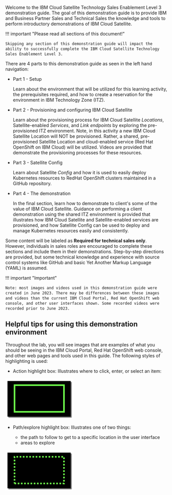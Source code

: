 Welcome to the IBM Cloud Satellite Technology Sales Enablement Level 3 demonstration guide. The goal of this demonstration guide is to provide IBM and Business Partner Sales and Technical Sales the knowledge and tools to perform introductory demonstrations of IBM Cloud Satellite.

!!! important "Please read all sections of this document!"
    
    Skipping any section of this demonstration guide will impact the ability to successfully complete the IBM Cloud Satellite Technology Sales Enablement Level 3. 

There are 4 parts to this demonstration guide as seen in the left hand navigation:

 - Part 1 - Setup
   
   Learn about the environment that will be utilized for this learning activity, the prerequisites required, and how to create a reservation for the environment in IBM Technology Zone (ITZ).

 - Part 2 - Provisioning and configuring IBM Cloud Satellite

   Learn about the provisioning process for IBM Cloud Satellite *Locations*, Satellite-enabled *Services*, and *Link endpoints* by exploring the pre-provisioned ITZ environment. Note, in this activity a new IBM Cloud Satellite Location will NOT be provisioned. Rather, a shared, pre-provisioned Satellite Location and cloud-enabled service (Red Hat OpenShift on IBM Cloud) will be utilized. Videos are provided that demonstrate the provisioning processes for these resources.

 - Part 3 - Satellite Config

   Learn about Satellite *Config* and how it is used to easily deploy Kubernetes resources to RedHat OpenShift clusters maintained in a GitHub repository. 

 - Part 4 - The demonstration

   In the final section, learn how to demonstrate to client's some of the value of IBM Cloud Satellite. Guidance on performing a client demonstration using the shared ITZ environment is provided that illustrates how IBM Cloud Satellite and Satellite-enabled services are provisioned, and how Satellite Config can be used to deploy and manage Kubernetes resources easily and consistently.

Some content will be labeled as **Required for technical sales only**. However, individuals in sales roles are encouraged to complete these sections and include them in their demonstrations. Step-by-step directions are provided, but some technical knowledge and experience with source control systems like GitHub and basic Yet Another Markup Language (YAML) is assumed.

!!! important "Important"

    Note: most images and videos used in this demonstration guide were created in June 2023. There may be differences between these images and videos than the current IBM Cloud Portal, Red Hat OpenShift web console, and other user interfaces shown. Some recorded videos were recorded prior to June 2023.

## Helpful tips for using this demonstration environment

Throughout the lab, you will see images that are examples of what you should be seeing in the IBM Cloud Portal, Red Hat OpenShift web console, and other web pages and tools used in this guide. The following styles of highlighting is used:

- Action highlight box: Illustrates where to click,  enter, or select an item:

![](_attachments/ClickActionRectangle.png)

- Path/explore highlight box: Illustrates one of two things:

    - the path to follow to get to a specific location in the user interface
    - areas to explore

![](_attachments/PathExploreHighlight.png)

<!-- - Copy to clipboard box: Text that is copied to local clipboard. Click the copy icon (highlighted below) and then paste using local operating systems paste function, for example, entering ++ctrl++**+v**, ++cmd++**+v**, or right click and select paste.

![](_attachments/Usage-Clipboard.png) -->

<!-- Additionally, there are several "click-thru" demonstrations. Links to click-thru demonstrations will open in a new browser window or tab with a screen similar to the image below.

![](_attachments/ClickThruStartPage.png)

Click the play button ![](_attachments/ClickThruPlayButton.png) in the middle of the screen to start the demo. Then, simply follow the steps in the demonstration guide. If at any point you are unsure where to click, click anywhere on the screen and a highlight box will appear showing where to click next. -->